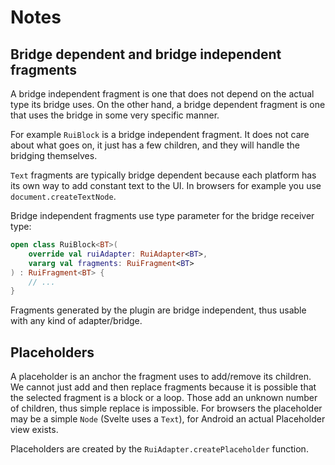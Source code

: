 # Notes

## Bridge dependent and bridge independent fragments

A bridge independent fragment is one that does not depend on the actual type
its bridge uses. On the other hand, a bridge dependent fragment is one
that uses the bridge in some very specific manner.

For example `RuiBlock` is a bridge independent fragment. It does not care
about what goes on, it just has a few children, and they will handle the
bridging themselves.

`Text` fragments are typically bridge dependent because each platform has its
own way to add constant text to the UI. In browsers for example you use 
`document.createTextNode`.

Bridge independent fragments use type parameter for the bridge receiver type:

```kotlin
open class RuiBlock<BT>(
    override val ruiAdapter: RuiAdapter<BT>,
    vararg val fragments: RuiFragment<BT>
) : RuiFragment<BT> {
    // ...
}
```

Fragments generated by the plugin are bridge independent, thus usable with any
kind of adapter/bridge.

## Placeholders

A placeholder is an anchor the fragment uses to add/remove its children. We cannot 
just add and then replace fragments because it is possible that the selected 
fragment is a block or a loop. Those add an unknown number of children, thus simple
replace is impossible. For browsers the placeholder may be a simple `Node` 
(Svelte uses a `Text`), for Android an actual Placeholder view exists.

Placeholders are created by the `RuiAdapter.createPlaceholder` function.